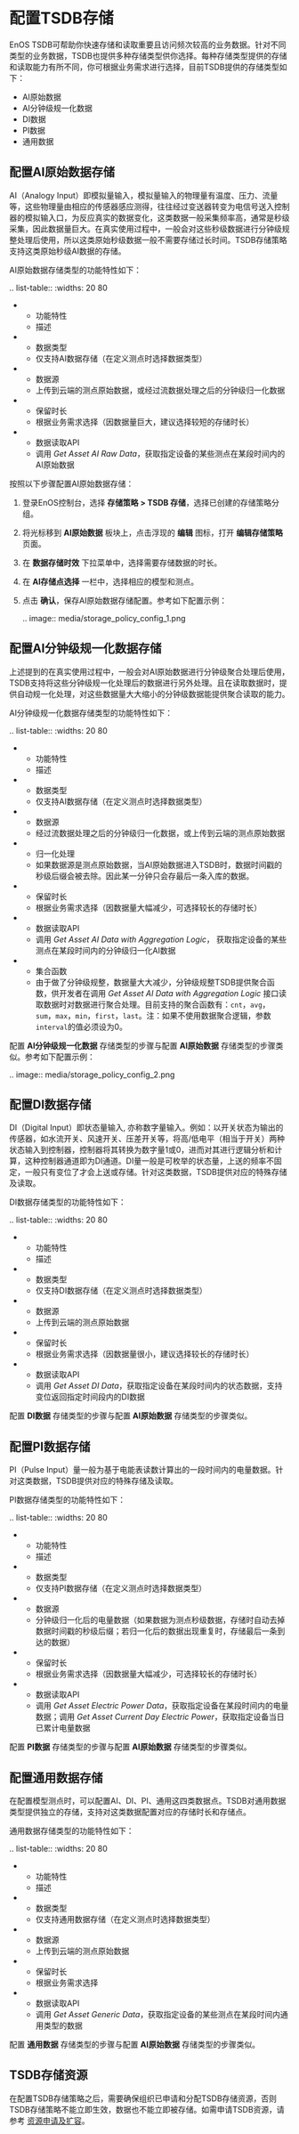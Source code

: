 # 配置TSDB存储

EnOS TSDB可帮助你快速存储和读取重要且访问频次较高的业务数据。针对不同类型的业务数据，TSDB也提供多种存储类型供你选择。每种存储类型提供的存储和读取能力有所不同，你可根据业务需求进行选择，目前TSDB提供的存储类型如下：
- AI原始数据
- AI分钟级规一化数据
- DI数据
- PI数据
- 通用数据

## 配置AI原始数据存储

AI（Analogy Input）即模拟量输入，模拟量输入的物理量有温度、压力、流量等，这些物理量由相应的传感器感应测得，往往经过变送器转变为电信号送入控制器的模拟输入口，为反应真实的数据变化，这类数据一般采集频率高，通常是秒级采集，因此数据量巨大。在真实使用过程中，一般会对这些秒级数据进行分钟级规整处理后使用，所以这类原始秒级数据一般不需要存储过长时间。TSDB存储策略支持这类原始秒级AI数据的存储。

AI原始数据存储类型的功能特性如下：

.. list-table::
   :widths: 20 80

   * - 功能特性
     - 描述
   * - 数据类型
     - 仅支持AI数据存储（在定义测点时选择数据类型）
   * - 数据源
     - 上传到云端的测点原始数据，或经过流数据处理之后的分钟级归一化数据
   * - 保留时长
     - 根据业务需求选择（因数据量巨大，建议选择较短的存储时长）
   * - 数据读取API
     - 调用 *Get Asset AI Raw Data*，获取指定设备的某些测点在某段时间内的AI原始数据

按照以下步骤配置AI原始数据存储：

1. 登录EnOS控制台，选择 **存储策略 > TSDB 存储**，选择已创建的存储策略分组。

2. 将光标移到 **AI原始数据** 板块上，点击浮现的 **编辑** 图标，打开 **编辑存储策略** 页面。

3. 在 **数据存储时效** 下拉菜单中，选择需要存储数据的时长。

4. 在 **AI存储点选择** 一栏中，选择相应的模型和测点。

5. 点击 **确认**，保存AI原始数据存储配置。参考如下配置示例：

   .. image:: media/storage_policy_config_1.png

## 配置AI分钟级规一化数据存储

上述提到的在真实使用过程中，一般会对AI原始数据进行分钟级聚合处理后使用，TSDB支持将这些分钟级规一化处理后的数据进行另外处理。且在读取数据时，提供自动规一化处理，对这些数据量大大缩小的分钟级数据能提供聚合读取的能力。

AI分钟级规一化数据存储类型的功能特性如下：

.. list-table::
   :widths: 20 80

   * - 功能特性
     - 描述
   * - 数据类型
     - 仅支持AI数据存储（在定义测点时选择数据类型）
   * - 数据源
     - 经过流数据处理之后的分钟级归一化数据，或上传到云端的测点原始数据
   * - 归一化处理
     - 如果数据源是测点原始数据，当AI原始数据进入TSDB时，数据时间戳的秒级后缀会被去除。因此某一分钟只会存最后一条入库的数据。
   * - 保留时长
     - 根据业务需求选择（因数据量大幅减少，可选择较长的存储时长）
   * - 数据读取API
     - 调用 *Get Asset AI Data with Aggregation Logic*， 获取指定设备的某些测点在某段时间内的分钟级归一化AI数据
   * - 集合函数
     - 由于做了分钟级规整，数据量大大减少，分钟级规整TSDB提供聚合函数，供开发者在调用 *Get Asset AI Data with Aggregation Logic* 接口读取数据时对数据进行聚合处理。目前支持的聚合函数有：``cnt``，``avg``，``sum``，``max``，``min``，``first``，``last``。注：如果不使用数据聚合逻辑，参数``interval``的值必须设为0。

配置 **AI分钟级规一化数据** 存储类型的步骤与配置 **AI原始数据** 存储类型的步骤类似。参考如下配置示例：

.. image:: media/storage_policy_config_2.png

## 配置DI数据存储

DI（Digital Input）即状态量输入, 亦称数字量输入。例如：以开关状态为输出的传感器，如水流开关、风速开关、压差开关等，将高/低电平（相当于开关）两种状态输入到控制器，控制器将其转换为数字量1或0，进而对其进行逻辑分析和计算，这种控制器通道即为DI通道。DI量一般是可枚举的状态量，上送的频率不固定，一般只有变位了才会上送或存储。针对这类数据，TSDB提供对应的特殊存储及读取。

DI数据存储类型的功能特性如下：

.. list-table::
   :widths: 20 80

   * - 功能特性
     - 描述
   * - 数据类型
     - 仅支持DI数据存储（在定义测点时选择数据类型）
   * - 数据源
     - 上传到云端的测点原始数据
   * - 保留时长
     - 根据业务需求选择（因数据量很小，建议选择较长的存储时长）
   * - 数据读取API
     - 调用 *Get Asset DI Data*，获取指定设备在某段时间内的状态数据，支持变位返回指定时间段内的DI数据

配置 **DI数据** 存储类型的步骤与配置 **AI原始数据** 存储类型的步骤类似。

## 配置PI数据存储

PI（Pulse Input）量一般为基于电能表读数计算出的一段时间内的电量数据。针对这类数据，TSDB提供对应的特殊存储及读取。

PI数据存储类型的功能特性如下：

.. list-table::
   :widths: 20 80

   * - 功能特性
     - 描述
   * - 数据类型
     - 仅支持PI数据存储（在定义测点时选择数据类型）
   * - 数据源
     - 分钟级归一化后的电量数据（如果数据为测点秒级数据，存储时自动去掉数据时间戳的秒级后缀；若归一化后的数据出现重复时，存储最后一条到达的数据）
   * - 保留时长
     - 根据业务需求选择（因数据量大幅减少，可选择较长的存储时长）
   * - 数据读取API
     - 调用 *Get Asset Electric Power Data*，获取指定设备在某段时间内的电量数据；调用 *Get Asset Current Day Electric Power*，获取指定设备当日已累计电量数据

配置 **PI数据** 存储类型的步骤与配置 **AI原始数据** 存储类型的步骤类似。

## 配置通用数据存储

在配置模型测点时，可以配置AI、DI、PI、通用这四类数据点。TSDB对通用数据类型提供独立的存储，支持对这类数据配置对应的存储时长和存储点。

通用数据存储类型的功能特性如下：

.. list-table::
   :widths: 20 80

   * - 功能特性
     - 描述
   * - 数据类型
     - 仅支持通用数据存储（在定义测点时选择数据类型）
   * - 数据源
     - 上传到云端的测点原始数据
   * - 保留时长
     - 根据业务需求选择
   * - 数据读取API
     - 调用 *Get Asset Generic Data*，获取指定设备的某些测点在某段时间内通用类型的数据


配置 **通用数据** 存储类型的步骤与配置 **AI原始数据** 存储类型的步骤类似。



## TSDB存储资源

在配置TSDB存储策略之后，需要确保组织已申请和分配TSDB存储资源，否则TSDB存储策略不能立即生效，数据也不能立即被存储。如需申请TSDB资源，请参考 [资源申请及扩容](/docs/enos/zh_CN/latest/resourcemanagement/getstarted.html)。

<!--end-->
